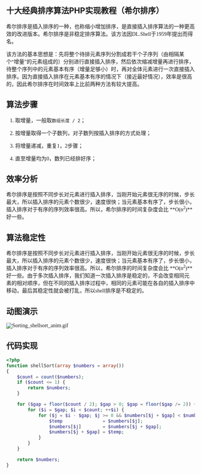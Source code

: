 ## 十大经典排序算法PHP实现教程（希尔排序）
<font face=微软雅黑>



希尔排序是插入排序的一种，也称缩小增加排序，是直接插入排序算法的一种更高效的改进版本。希尔排序是非稳定排序算法。该方法因DL.Shell于1959年提出而得名。

该方法的基本思想是：先将整个待排元素序列分割成若干个子序列（由相隔某个“增量”的元素组成的）分别进行直接插入排序，然后依次缩减增量再进行排序，待整个序列中的元素基本有序（增量足够小）时，再对全体元素进行一次直接插入排序。因为直接插入排序在元素基本有序的情况下（接近最好情况），效率是很高的，因此希尔排序在时间效率上比前两种方法有较大提高。

## 算法步骤

1. 取增量，一般取`数组长度 / 2`；

2. 按增量取得一个子数列，对子数列按插入排序的方式处理；

3. 将增量递减，重复1，2步骤；

4. 直至增量均为0，数列已经排好序；

## 效率分析

希尔排序是按照不同步长对元素进行插入排序，当刚开始元素很无序的时候，步长最大，所以插入排序的元素个数很少，速度很快；当元素基本有序了，步长很小，插入排序对于有序的序列效率很高。所以，希尔排序的时间复杂度会比 **O(n<sup>2</sup>)**好一些。

## 算法稳定性

希尔排序是按照不同步长对元素进行插入排序，当刚开始元素很无序的时候，步长最大，所以插入排序的元素个数很少，速度很快；当元素基本有序了，步长很小， 插入排序对于有序的序列效率很高。所以，希尔排序的时间复杂度会比 **O(n<sup>2</sup>)**好一些。由于多次插入排序，我们知道一次插入排序是稳定的，不会改变相同元 素的相对顺序，但在不同的插入排序过程中，相同的元素可能在各自的插入排序中移动，最后其稳定性就会被打乱，所以shell排序是不稳定的。

## 动图演示

![Sorting_shellsort_anim.gif][0]

## 代码实现

```php
<?php
function shellSort(array $numbers = array())
{
    $count = count($numbers);
    if ($count <= 1) {
        return $numbers;
    }

    for ($gap = floor($count / 2); $gap > 0; $gap = floor($gap /= 2)) {
        for ($i = $gap; $i < $count; ++$i) {
            for ($j = $i - $gap; $j >= 0 && $numbers[$j + $gap] < $numbers[$j]; $j = $j - $gap) {
                $temp               = $numbers[$j];
                $numbers[$j]        = $numbers[$j + $gap];
                $numbers[$j + $gap] = $temp;
            }
        }
    }

    return $numbers;
}

```


</font>

[0]: ./img/1485354485887862.gif